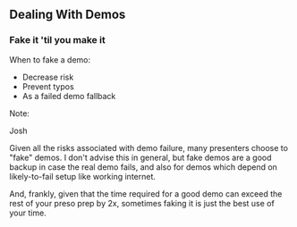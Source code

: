 ## Dealing With Demos

### Fake it 'til you make it

When to fake a demo:

* Decrease risk
* Prevent typos
* As a failed demo fallback

Note:

Josh

Given all the risks associated with demo failure,
many presenters choose to "fake" demos.  I don't
advise this in general, but fake demos are a 
good backup in case the real demo fails, and
also for demos which depend on likely-to-fail 
setup like working internet.

And, frankly, given that the time required for
a good demo can exceed the rest of your preso 
prep by 2x, sometimes faking it is just the best 
use of your time.